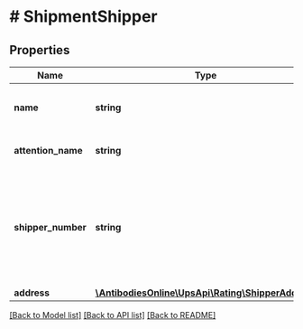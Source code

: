 # # ShipmentShipper

## Properties

Name | Type | Description | Notes
------------ | ------------- | ------------- | -------------
**name** | **string** | Shipper&#39;s name or company name.  Length is not validated. | [optional]
**attention_name** | **string** | Shipper&#39;s attention name.  Length is not validated. | [optional]
**shipper_number** | **string** | Shipper&#39;s UPS account number.  A valid account number is required to receive negotiated rates. Optional otherwise. Cannot be present when requesting UserLevelDiscount. | [optional]
**address** | [**\AntibodiesOnline\UpsApi\Rating\ShipperAddress**](ShipperAddress.md) |  |

[[Back to Model list]](../../README.md#models) [[Back to API list]](../../README.md#endpoints) [[Back to README]](../../README.md)
